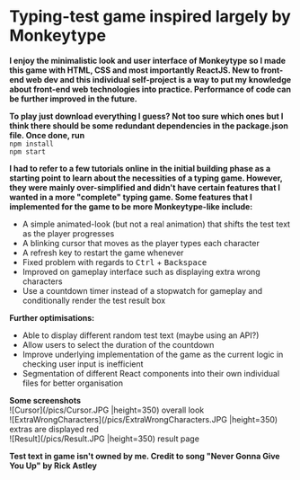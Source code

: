 # Typing-test game inspired largely by Monkeytype

**I enjoy the minimalistic look and user interface of Monkeytype so I made this game with HTML, CSS and most importantly ReactJS. New to front-end web dev and this individual self-project is a way to put my knowledge about front-end web technologies into practice. Performance of code can be further improved in the future.**

**To play just download everything I guess? Not too sure which ones but I think there should be some redundant dependencies in the package.json file. Once done, run**\
`npm install`\
`npm start`

**I had to refer to a few tutorials online in the initial building phase as a starting point to learn about the necessities of a typing game. However, they were mainly over-simplified and didn't have certain features that I wanted in a more "complete" typing game. Some features that I implemented for the game to be more Monkeytype-like include:**
- A simple animated-look (but not a real animation) that shifts the test text as the player progresses
- A blinking cursor that moves as the player types each character
- A refresh key to restart the game whenever
- Fixed problem with regards to <kbd>Ctrl</kbd> + <kbd>Backspace</kbd>
- Improved on gameplay interface such as displaying extra wrong characters
- Use a countdown timer instead of a stopwatch for gameplay and conditionally render the test result box

**Further optimisations:**
- Able to display different random test text (maybe using an API?)
- Allow users to select the duration of the countdown
- Improve underlying implementation of the game as the current logic in checking user input is inefficient
- Segmentation of different React components into their own individual files for better organisation

**Some screenshots**
<br>
![Cursor](/pics/Cursor.JPG |height=350)
overall look
<br>
![ExtraWrongCharacters](/pics/ExtraWrongCharacters.JPG |height=350)
extras are displayed red
<br>
![Result](/pics/Result.JPG |height=350)
result page
<br>

**Test text in game isn't owned by me. Credit to song "Never Gonna Give You Up" by Rick Astley**
